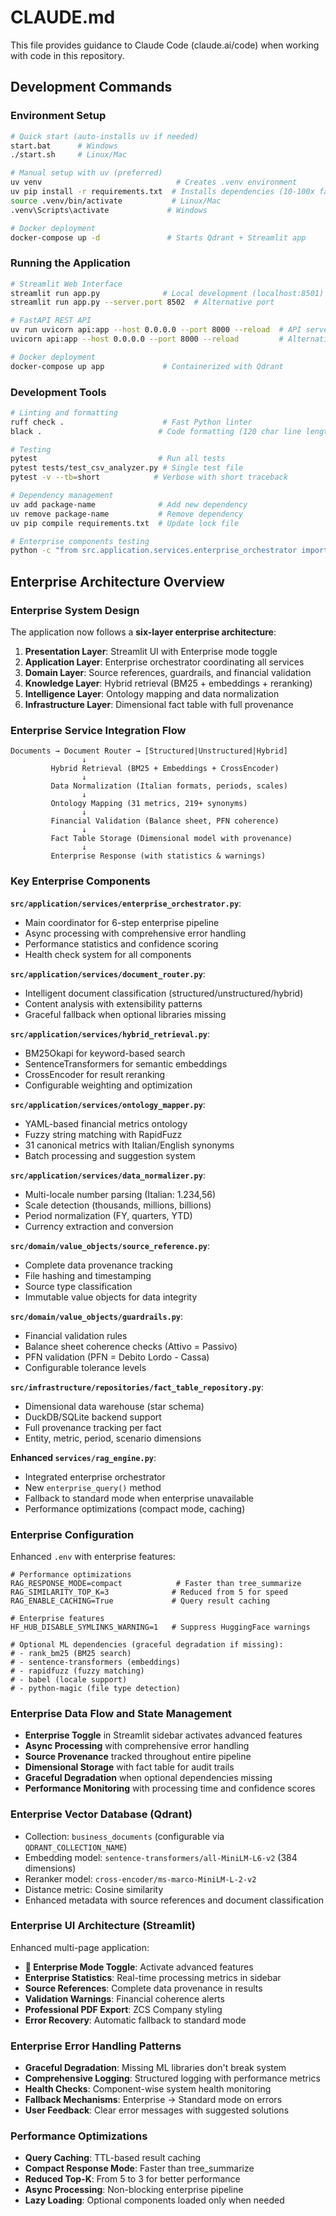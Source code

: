 # CLAUDE.md

This file provides guidance to Claude Code (claude.ai/code) when working with code in this repository.

## Development Commands

### Environment Setup
```bash
# Quick start (auto-installs uv if needed)
start.bat      # Windows
./start.sh     # Linux/Mac

# Manual setup with uv (preferred)
uv venv                              # Creates .venv environment
uv pip install -r requirements.txt  # Installs dependencies (10-100x faster than pip)
source .venv/bin/activate           # Linux/Mac
.venv\Scripts\activate             # Windows

# Docker deployment
docker-compose up -d               # Starts Qdrant + Streamlit app
```

### Running the Application
```bash
# Streamlit Web Interface
streamlit run app.py              # Local development (localhost:8501)
streamlit run app.py --server.port 8502  # Alternative port

# FastAPI REST API
uv run uvicorn api:app --host 0.0.0.0 --port 8000 --reload  # API server (localhost:8000)
uvicorn api:app --host 0.0.0.0 --port 8000 --reload         # Alternative without uv

# Docker deployment
docker-compose up app             # Containerized with Qdrant
```

### Development Tools
```bash
# Linting and formatting
ruff check .                      # Fast Python linter
black .                          # Code formatting (120 char line length)

# Testing
pytest                           # Run all tests
pytest tests/test_csv_analyzer.py # Single test file
pytest -v --tb=short            # Verbose with short traceback

# Dependency management
uv add package-name              # Add new dependency
uv remove package-name           # Remove dependency
uv pip compile requirements.txt  # Update lock file

# Enterprise components testing
python -c "from src.application.services.enterprise_orchestrator import EnterpriseOrchestrator; print('✅ Enterprise components OK')"
```

## Enterprise Architecture Overview

### Enterprise System Design
The application now follows a **six-layer enterprise architecture**:

1. **Presentation Layer**: Streamlit UI with Enterprise mode toggle
2. **Application Layer**: Enterprise orchestrator coordinating all services  
3. **Domain Layer**: Source references, guardrails, and financial validation
4. **Knowledge Layer**: Hybrid retrieval (BM25 + embeddings + reranking)
5. **Intelligence Layer**: Ontology mapping and data normalization
6. **Infrastructure Layer**: Dimensional fact table with full provenance

### Enterprise Service Integration Flow
```
Documents → Document Router → [Structured|Unstructured|Hybrid]
                ↓
         Hybrid Retrieval (BM25 + Embeddings + CrossEncoder)
                ↓
         Data Normalization (Italian formats, periods, scales)
                ↓
         Ontology Mapping (31 metrics, 219+ synonyms)
                ↓
         Financial Validation (Balance sheet, PFN coherence)
                ↓
         Fact Table Storage (Dimensional model with provenance)
                ↓
         Enterprise Response (with statistics & warnings)
```

### Key Enterprise Components

**`src/application/services/enterprise_orchestrator.py`**:
- Main coordinator for 6-step enterprise pipeline
- Async processing with comprehensive error handling
- Performance statistics and confidence scoring
- Health check system for all components

**`src/application/services/document_router.py`**:
- Intelligent document classification (structured/unstructured/hybrid)
- Content analysis with extensibility patterns
- Graceful fallback when optional libraries missing

**`src/application/services/hybrid_retrieval.py`**:
- BM25Okapi for keyword-based search
- SentenceTransformers for semantic embeddings
- CrossEncoder for result reranking
- Configurable weighting and optimization

**`src/application/services/ontology_mapper.py`**:
- YAML-based financial metrics ontology
- Fuzzy string matching with RapidFuzz
- 31 canonical metrics with Italian/English synonyms
- Batch processing and suggestion system

**`src/application/services/data_normalizer.py`**:
- Multi-locale number parsing (Italian: 1.234,56)
- Scale detection (thousands, millions, billions)
- Period normalization (FY, quarters, YTD)
- Currency extraction and conversion

**`src/domain/value_objects/source_reference.py`**:
- Complete data provenance tracking
- File hashing and timestamping
- Source type classification
- Immutable value objects for data integrity

**`src/domain/value_objects/guardrails.py`**:
- Financial validation rules
- Balance sheet coherence checks (Attivo = Passivo)
- PFN validation (PFN = Debito Lordo - Cassa)
- Configurable tolerance levels

**`src/infrastructure/repositories/fact_table_repository.py`**:
- Dimensional data warehouse (star schema)
- DuckDB/SQLite backend support
- Full provenance tracking per fact
- Entity, metric, period, scenario dimensions

**Enhanced `services/rag_engine.py`**:
- Integrated enterprise orchestrator
- New `enterprise_query()` method
- Fallback to standard mode when enterprise unavailable
- Performance optimizations (compact mode, caching)

### Enterprise Configuration
Enhanced `.env` with enterprise features:
```env
# Performance optimizations
RAG_RESPONSE_MODE=compact            # Faster than tree_summarize
RAG_SIMILARITY_TOP_K=3              # Reduced from 5 for speed
RAG_ENABLE_CACHING=True             # Query result caching

# Enterprise features
HF_HUB_DISABLE_SYMLINKS_WARNING=1   # Suppress HuggingFace warnings

# Optional ML dependencies (graceful degradation if missing):
# - rank_bm25 (BM25 search)
# - sentence-transformers (embeddings)
# - rapidfuzz (fuzzy matching)
# - babel (locale support)
# - python-magic (file type detection)
```

### Enterprise Data Flow and State Management
- **Enterprise Toggle** in Streamlit sidebar activates advanced features
- **Async Processing** with comprehensive error handling
- **Source Provenance** tracked throughout entire pipeline
- **Dimensional Storage** with fact table for audit trails
- **Graceful Degradation** when optional dependencies missing
- **Performance Monitoring** with processing time and confidence scores

### Enterprise Vector Database (Qdrant)
- Collection: `business_documents` (configurable via `QDRANT_COLLECTION_NAME`)
- Embedding model: `sentence-transformers/all-MiniLM-L6-v2` (384 dimensions)
- Reranker model: `cross-encoder/ms-marco-MiniLM-L-2-v2`
- Distance metric: Cosine similarity
- Enhanced metadata with source references and document classification

### Enterprise UI Architecture (Streamlit)
Enhanced multi-page application:
- **🚀 Enterprise Mode Toggle**: Activate advanced features
- **Enterprise Statistics**: Real-time processing metrics in sidebar
- **Source References**: Complete data provenance in results
- **Validation Warnings**: Financial coherence alerts
- **Professional PDF Export**: ZCS Company styling
- **Error Recovery**: Automatic fallback to standard mode

### Enterprise Error Handling Patterns
- **Graceful Degradation**: Missing ML libraries don't break system
- **Comprehensive Logging**: Structured logging with performance metrics
- **Health Checks**: Component-wise system health monitoring
- **Fallback Mechanisms**: Enterprise → Standard mode on errors
- **User Feedback**: Clear error messages with suggested solutions

### Performance Optimizations
- **Query Caching**: TTL-based result caching
- **Compact Response Mode**: Faster than tree_summarize
- **Reduced Top-K**: From 5 to 3 for better performance
- **Async Processing**: Non-blocking enterprise pipeline
- **Lazy Loading**: Optional components loaded only when needed